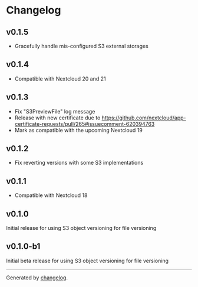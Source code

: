 # Changelog

## v0.1.5
- Gracefully handle mis-configured S3 external storages

## v0.1.4
- Compatible with Nextcloud 20 and 21

## v0.1.3
- Fix "S3PreviewFile" log message
- Release with new certificate due to https://github.com/nextcloud/app-certificate-requests/pull/265#issuecomment-620394763
- Mark as compatible with the upcoming Nextcloud 19

## v0.1.2
- Fix reverting versions with some S3 implementations

## v0.1.1
- Compatible with Nextcloud 18

## v0.1.0
Initial release for using S3 object versioning for file versioning

## v0.1.0-b1
Initial beta release for using S3 object versioning for file versioning

---

Generated by [changelog](https://github.com/gluons/changelog).

